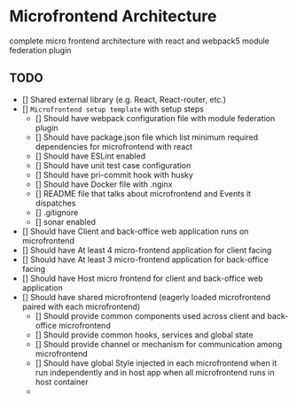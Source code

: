 # Microfrontend Architecture
complete micro frontend architecture with react and webpack5 module federation plugin   


## TODO
- [] Shared external library (e.g. React, React-router, etc.)
- [] `Microfrontend setup template` with setup steps
  - [] Should have webpack configuration file with module federation plugin
  - [] Should have package.json file which list minimum required dependencies for microfrontend with react
  - [] Should have ESLint enabled
  - [] Should have unit test case configuration
  - [] Should have pri-commit hook with husky
  - [] Should have Docker file with .nginx
  - [] README file that talks about microfrontend and Events it dispatches
  - [] .gitignore
  - [] sonar enabled
- [] Should have Client and back-office web application runs on microfrontend
- [] Should have At least 4 micro-frontend application for client facing
- [] Should have At least 3 micro-frontend application for back-office facing
- [] Should have Host micro frontend for client and back-office web application
- [] Should have shared microfrontend (eagerly loaded microfrontend paired with each microfrontend)
  - [] Should provide common components used across client and back-office microfrontend
  - [] Should provide common hooks, services and global state
  - [] Should provide channel or mechanism for communication among microfrontend 
  - [] Should have global Style injected in each microfrontend when it run independently and in host app when all microfrontend runs in host container
  - 
